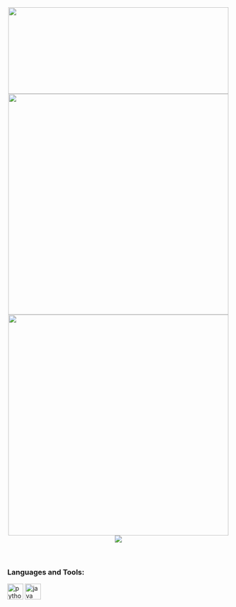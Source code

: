 <div align=center>
  <a href=http://github-readme-streak-stats.herokuapp.com/demo >
    <img width=500 height=196 src="http://github-readme-streak-stats.herokuapp.com?user=aaronkerckhoff&hide_border=true&date_format=M%20j%5B%2C%20Y%5D&background=DD272700&ring=FB9767&sideNums=F7D766&currStreakNum=F7D766&currStreakLabel=F75D7F&sideLabels=F75D7F&dates=B9B9B9&fire=FB9767" />
  </a>
  <br>
  <a href=https://github.com/anuraghazra/github-readme-stats >
    <img width=500 src="https://github-readme-stats.vercel.app/api?username=aaronkerckhoff&bg_color=0000&text_color=aaa&title_color=fa9667&icon_color=f6d666&show_icons=true&hide_border=true&border_radius=16&count_private=true" />
  </a>
  <br>
  <img width=500 src="https://github-readme-stats.vercel.app/api/top-langs/?username=aaronkerckhoff&langs_count=5&bg_color=0000&hide_border=true&title_color=fa9667&card_width=500&text_color=aaa" />
  <br>
  <img src="https://spotify-github-profile.vercel.app/api/view?uid=9gta3gxtw1q9j1wtp51yb6jzg&cover_image=true&theme=default&bar_color=53b14f&bar_color_cover=false)](https://github.com/kittinan/spotify-github-profile" />
  <br><br><br>
 </div>
 
 ### Languages and Tools:
 
 <div align=left>
   <img height=36px alt=python src="https://cdn.iconscout.com/icon/free/png-256/python-3521655-2945099.png" />
   <img height=36px alt=java src="https://cdn-icons-png.flaticon.com/512/226/226777.png" />
  </div>
